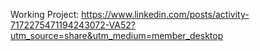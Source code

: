 Working Project: https://www.linkedin.com/posts/activity-7172275471194243072-VA52?utm_source=share&utm_medium=member_desktop
